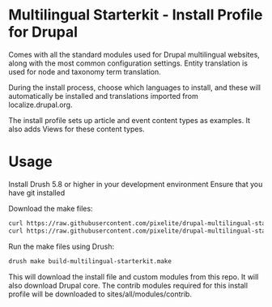 Multilingual Starterkit - Install Profile for Drupal
==============================

Comes with all the standard modules used for Drupal multilingual websites, along with the most common configuration settings. Entity translation is used for node and taxonomy term translation.

During the install process, choose which languages to install, and these will automatically be installed and translations imported from localize.drupal.org.

The install profile sets up article and event content types as examples. It also adds Views for these content types.

Usage
================================

Install Drush 5.8 or higher in your development environment
Ensure that you have git installed

Download the make files:
```bash
curl https://raw.githubusercontent.com/pixelite/drupal-multilingual-starterkit/master/build-mulitilingual-starterkit.make -o build-multilingual-starterkit.make
curl https://raw.githubusercontent.com/pixelite/drupal-multilingual-starterkit/master/drupal-org-core.make -o drupal-org-core.make
```

Run the make files using Drush: 

```bash
drush make build-multilingual-starterkit.make
```

This will download the install file and custom modules from this repo. It will also download Drupal core. The contrib modules required for this install profile will be downloaded to sites/all/modules/contrib.



